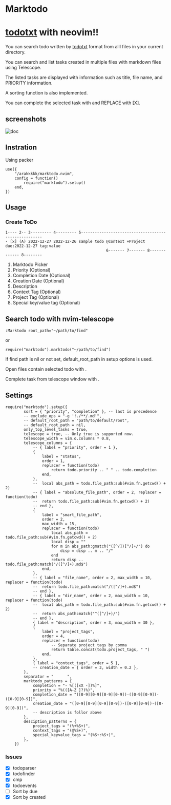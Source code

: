 # Marktodo
# [todotxt](https://ericasadun.com/2019/11/13/lightweight-to-do-list-formatting/) with neovim!!
You can search todo written by [todotxt](https://ericasadun.com/2019/11/13/lightweight-to-do-list-formatting/) format from alll files in your current directory.

You can search and list tasks created in multiple files with markdown files using Telescope.

The listed tasks are displayed with information such as title, file name, and PRIORITY information.

A sorting function is also implemented.

You can complete the selected task with <C-d> and REPLACE with [X].

## screenshots
![doc](doc/doc.gif)

## Instration
Using packer
```
use({
	"/arakkkkk/marktodo.nvim",
	config = function()
		require("marktodo").setup()
	end,
})
```

## Usage

### Create ToDo
```
1---- 2-- 3--------- 4--------- 5-----------------------------------------------------
- [x] (A) 2022-12-27 2022-12-26 sample todo @context +Project due:2022-12-27 tag:value
                                            6------- 7------- 8------------- 8--------
```
1. Marktodo Picker
2. Priority (Optional)
3. Completion Date (Optional)
4. Creation Date (Optional)
5. Description
6. Context Tag (Optional)
7. Project Tag (Optional)
8. Special key/value tag (Optional)

## Search todo with nvim-telescope
```
:Marktodo root_path="~/path/to/find"
```
or
```
require("marktodo").marktodo("~/path/to/find")
```

If find path is nil or not set, default_root_path in setup options is used.

Open files contain selected todo with <CR>.

Complete task from telescope window with <C-d>.

## Settings

```
require("marktodo").setup({
		sort = { "priority", "completion" }, -- last is precedence
		-- exclude_ops = "-g '!./**/.md'",
		-- default_root_path = "path/to/default/root",
		-- default_root_path = nil,
		only_top_level_tasks = true,
		telescope = true, -- Only true is supported now.
		telescope_width = vim.o.columns * 0.8,
		telescope_columns = {
			-- { label = "priority", order = 1 },
			{
				label = "status",
				order = 1,
				replacer = function(todo)
					return todo.priority .. " " .. todo.completion
				end,
			},
			-- 	local abs_path = todo.file_path:sub(#vim.fn.getcwd() + 2)
			-- { label = "absolute_file_path", order = 2, replacer = function(todo)
			-- 	return todo.file_path:sub(#vim.fn.getcwd() + 2)
			-- end },
			{
				label = "smart_file_path",
				order = 2,
				max_width = 15,
				replacer = function(todo)
					local abs_path = todo.file_path:sub(#vim.fn.getcwd() + 2)
					local disp = ""
					for m in abs_path:gmatch("([^/])[^/]+/") do
						disp = disp .. m .. "/"
					end
					return disp .. todo.file_path:match("/([^/]+).md$")
				end,
			},
			-- { label = "file_name", order = 2, max_width = 10, replacer = function(todo)
			-- 	return todo.file_path:match("/([^/]+).md$")
			-- end },
			-- { label = "dir_name", order = 2, max_width = 10, replacer = function(todo)
			-- 	local abs_path = todo.file_path:sub(#vim.fn.getcwd() + 2)
			-- 	return abs_path:match("^([^/]+)/")
			-- end },
			{ label = "description", order = 3, max_width = 30 },
			{
				label = "project_tags",
				order = 4,
				replacer = function(todo)
					-- Separate project tags by comma
					return table.concat(todo.project_tags, " ")
				end,
			},
			{ label = "context_tags", order = 5 },
			-- creation_date = { order = 3, width = 0.2 },
		},
		separator = "      ",
		marktodo_patterns = {
			completion = "- %[([xX -])%]",
			priority = "%(([A-Z ]?)%)",
			completion_date = "([0-9][0-9][0-9][0-9])-([0-9][0-9])-([0-9][0-9])",
			creation_date = "([0-9][0-9][0-9][0-9])-([0-9][0-9])-([0-9][0-9])",
			-- description is follor above
		},
		desciption_patterns = {
			project_tags = "(%+%S+)",
			context_tags = "(@%S+)",
			special_keyvalue_tags = "(%S+:%S+)",
		},
	})
```
### Issues
- [x] todoparser
- [x] todofinder
- [x] cmp
- [X] todoevents
- [ ] Sort by due
- [X] Sort by created
